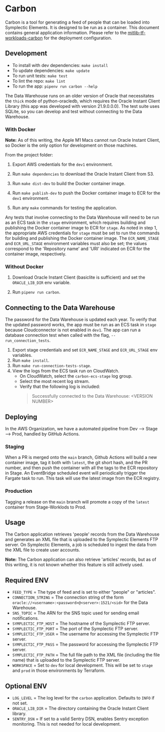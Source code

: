 # Carbon

Carbon is a tool for generating a feed of people that can be loaded into Symplectic Elements. It is designed to be run as a container. This document contains general application information. Please refer to the [mitlib-tf-workloads-carbon](https://github.com/mitlibraries/mitlib-tf-workloads-carbon) for the deployment configuration.

## Development

* To install with dev dependencies: `make install`
* To update dependencies: `make update`
* To run unit tests: `make test`
* To lint the repo: `make lint`
* To run the app: `pipenv run carbon --help`

The Data Warehouse runs on an older version of Oracle that necessitates the `thick` mode of python-oracledb, which requires the Oracle Instant Client Library (this app was developed with version 21.9.0.0.0). The test suite uses SQLite, so you can develop and test without connecting to the Data Warehouse.

### With Docker

**Note:** As of this writing, the Apple M1 Macs cannot run Oracle Instant Client, so Docker is the only option for development on those machines.

From the project folder:

1. Export AWS credentials for the `dev1` environment.

2. Run `make dependencies` to download the Oracle Instant Client from S3.

3. Run `make dist-dev` to build the Docker container image.

4. Run `make publish-dev` to push the Docker container image to ECR for the `dev1` environment. 

5. Run any `make` commands for testing the application.

Any tests that involve connecting to the Data Warehouse will need to be run as an ECS task in the `stage` environment, which requires building and publishing the Docker container image to ECR for `stage`. As noted in step 1, the appropriate AWS credentials for `stage` must be set to run the commands for building and publishing the Docker container image. The `ECR_NAME_STAGE` and `ECR_URL_STAGE` environment variables must also be set; the values correspond to the 'Repository name' and 'URI' indicated on ECR for the container image, respectively.


### Without Docker

1. Download Oracle Instant Client (basiclite is sufficient) and set the `ORACLE_LIB_DIR` env variable.

2. Run `pipenv run carbon`.

## Connecting to the Data Warehouse

The password for the Data Warehouse is updated each year. To verify that the updated password works, the app must be run as an ECS task in `stage` because Cloudconnector is not enabled in `dev1`. The app can run a database connection test when called with the flag, `--run_connection_tests`.

1. Export stage credentials and set `ECR_NAME_STAGE` and `ECR_URL_STAGE` env variables.
2. Run `make install`.
3. Run `make run-connection-tests-stage`.
4. View the logs from the ECS task run on CloudWatch.
   * On CloudWatch, select the `carbon-ecs-stage` log group.
   * Select the most recent log stream.
   * Verify that the following log is included:
      > Successfully connected to the Data Warehouse: \<VERSION NUMBER\>

## Deploying

In the AWS Organization, we have a automated pipeline from Dev --> Stage --> Prod, handled by GitHub Actions.

### Staging

When a PR is merged onto the `main` branch, Github Actions will build a new container image, tag it both with `latest`, the git short hash, and the PR number, and then push the container with all the tags to the ECR repository in Stage. An EventBridge scheduled event will periodically trigger the Fargate task to run. This task will use the latest image from the ECR registry.

### Production

Tagging a release on the `main` branch will promote a copy of the `latest` container from Stage-Worklods to Prod.

## Usage

The Carbon application retrieves 'people' records from the Data Warehouse and generates an XML file that is uploaded to the Symplectic Elements FTP server. On Symplectic Elements, a job is scheduled to ingest the data from the XML file to create user accounts.

**Note:** The Carbon application can also retrieve 'articles' records, but as of this writing, it is not known whether this feature is still actively used.

## Required ENV

* `FEED_TYPE` = The type of feed and is set to either "people" or "articles".
* `CONNECTION_STRING` = The connection string of the form `oracle://<username>:<password>@<server>:1521/<sid>` for the Data Warehouse.
* `SNS_TOPIC` = The ARN for the SNS topic used for sending email notifications.
* `SYMPLECTIC_FTP_HOST` = The hostname of the Symplectic FTP server.
* `SYMPLECTIC_FTP_PORT` = The port of the Symplectic FTP server.
* `SYMPLECTIC_FTP_USER` = The username for accessing the Symplectic FTP server.
* `SYMPLECTIC_FTP_PASS` = The password for accessing the Symplectic FTP server.
* `SYMPLECTIC_FTP_PATH` = The full file path to the XML file (including the file name) that is uploaded to the Symplectic FTP server.
* `WORKSPACE` = Set to `dev` for local development. This will be set to `stage` and `prod` in those environments by Terraform.



## Optional ENV

* `LOG_LEVEL` = The log level for the `carbon` application. Defaults to `INFO` if not set.
* `ORACLE_LIB_DIR` = The directory containing the Oracle Instant Client library.
* `SENTRY_DSN` = If set to a valid Sentry DSN, enables Sentry exception monitoring. This is not needed for local development.